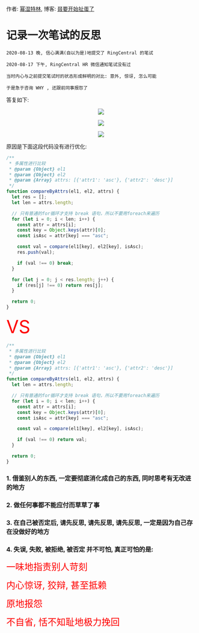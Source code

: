 作者: [幂湿特林](https://github.com/linmingdao), 博客: [叕要开始扯蛋了](https://linmingdao.github.io/)

# 记录一次笔试的反思

```
2020-08-13 晚, 信心满满(自以为是)地提交了 RingCentral 的笔试

2020-08-17 下午, RingCentral HR 微信通知笔试没有过

当时内心与之前提交笔试时的状态形成鲜明的对比: 意外, 惊讶, 怎么可能

于是急于咨询 WHY , 还跟前同事报怨了
```

答复如下:

<p align="center"><img src=https://linmingdao.github.io/blog/assets/perception/0.jpg></p>

<p align="center"><img src=https://linmingdao.github.io/blog/assets/perception/1.jpg></p>

<p align="center"><img src=https://linmingdao.github.io/blog/assets/perception/2.jpg></p>

原因是下面这段代码没有进行优化:

```js
/**
 * 多属性进行比较
 * @param {Object} el1
 * @param {Object} el2
 * @param {Array} attrs: [{'attr1': 'asc'}, {'attr2': 'desc'}]
 */
function compareByAttrs(el1, el2, attrs) {
  let res = [];
  let len = attrs.length;

  // 只有普通的for循环才支持 break 语句，所以不要用foreach来遍历
  for (let i = 0; i < len; i++) {
    const attr = attrs[i];
    const key = Object.keys(attr)[0];
    const isAsc = attr[key] === "asc";

    const val = compare(el1[key], el2[key], isAsc);
    res.push(val);

    if (val !== 0) break;
  }

  for (let j = 0; j < res.length; j++) {
    if (res[j] !== 0) return res[j];
  }

  return 0;
}
```

<font color=#ff0000 size=7>VS</font>

```js
/**
 * 多属性进行比较
 * @param {Object} el1
 * @param {Object} el2
 * @param {Array} attrs: [{'attr1': 'asc'}, {'attr2': 'desc'}]
 */
function compareByAttrs(el1, el2, attrs) {
  let len = attrs.length;

  // 只有普通的for循环才支持 break 语句，所以不要用foreach来遍历
  for (let i = 0; i < len; i++) {
    const attr = attrs[i];
    const key = Object.keys(attr)[0];
    const isAsc = attr[key] === "asc";

    const val = compare(el1[key], el2[key], isAsc);

    if (val !== 0) return val;
  }

  return 0;
}
```

### 1. 借鉴别人的东西, 一定要彻底消化成自己的东西, 同时思考有无改进的地方

### 2. 做任何事都不能应付而草草了事

### 3. 在自己被否定后, 请先反思, 请先反思, 请先反思, 一定是因为自己存在没做好的地方

### 4. 失误, 失败, 被拒绝, 被否定 并不可怕, 真正可怕的是:

<font color=#ff0000 size=5>一味地指责别人苛刻</font>

<font color=#ff0000 size=5>内心惊讶, 狡辩, 甚至抵赖</font>

<font color=#ff0000 size=5>原地报怨</font>

<font color=#ff0000 size=5>不自省, 恬不知耻地极力挽回</font>
